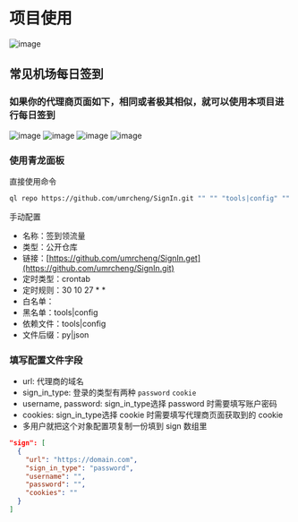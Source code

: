 # 项目使用
![image](https://github.com/umrcheng/SignIn/assets/55354489/d39e58e5-7ad7-4877-91e1-3fc6ce9e9ffc)

## 常见机场每日签到

### 如果你的代理商页面如下，相同或者极其相似，就可以使用本项目进行每日签到

![image](https://github.com/umrcheng/SignIn/assets/55354489/e0df8369-3151-4957-9d81-1d209f5e10b2)
![image](https://github.com/umrcheng/SignIn/assets/55354489/c851a51a-2724-49ff-8b82-9f14c4fed82a)
![image](https://github.com/umrcheng/SignIn/assets/55354489/a29342a3-d579-43ba-804f-ad6fad653352)
![image](https://github.com/umrcheng/SignIn/assets/55354489/f881c610-760f-4ed8-bc32-221867314639)

### 使用青龙面板

直接使用命令
```sh
ql repo https://github.com/umrcheng/SignIn.git "" "" "tools|config" "" "py|json"
```

手动配置
- 名称：签到领流量
- 类型：公开仓库
- 链接：[https://github.com/umrcheng/SignIn.get](https://github.com/umrcheng/SignIn.git)
- 定时类型：crontab
- 定时规则：30 10 27 * *
- 白名单：
- 黑名单：tools|config
- 依赖文件：tools|config
- 文件后缀：py|json

### 填写配置文件字段

- url: 代理商的域名
- sign_in_type: 登录的类型有两种 `password` `cookie`
- username, password: sign_in_type选择 password 时需要填写账户密码
- cookies: sign_in_type选择 cookie 时需要填写代理商页面获取到的 cookie
- 多用户就把这个对象配置项复制一份填到 sign 数组里
```json
"sign": [
  {
    "url": "https://domain.com",
    "sign_in_type": "password",
    "username": "",
    "password": "",
    "cookies": ""
  }
]
```
